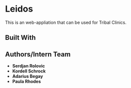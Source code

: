 # Leidos

This is an web-appliation that can be used for Tribal Clinics.

## Built With

<!-- * [Node JS](https://nodejs.org/en/docs/) - The web framework used
* [Express JS](https://expressjs.com/en/4x/api.html) - Used to generate local Server
* [Chart JS](https://www.chartjs.org/) - Used to style Charts -->


## Authors/Intern Team
* **Serdjan Rolovic**
* **Kordell Schrock**
* **Adarius Begay**
* **Paula Rhodes**
